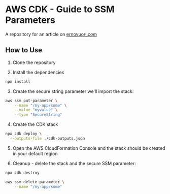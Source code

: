# AWS CDK - Guide to SSM Parameters

A repository for an article on
[ernovuori.com](http://localhost:3000/aws-cdk-typescript-getting-started)

## How to Use

1. Clone the repository

2. Install the dependencies

```bash
npm install
```

3. Create the secure string parameter we'll import the stack:

```bash
aws ssm put-parameter \
	--name "/my-app/some" \
	--value "myvalue" \
	--type "SecureString"
```

4. Create the CDK stack

```bash
npx cdk deploy \
  --outputs-file ./cdk-outputs.json
```

5. Open the AWS CloudFormation Console and the stack should be created in your
   default region

6. Cleanup - delete the stack and the secure SSM parameter:

```bash
npx cdk destroy

aws ssm delete-parameter \
	--name "/my-app/some"
```
